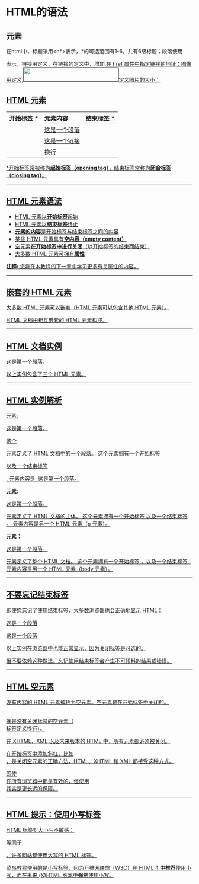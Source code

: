 # HTML的语法

## 元素

在html中，标题采用<h*>表示，\*的可选范围有1-6，共有6级标题；段落使用<p>表示，链接用<a>定义，在链接的定义中，增加<a href=''>,在 href 属性中指定链接的地址；图像用<img>定义,<img decoding="async" src="/images/logo.png" width="258" height="39" />定义图片的大小；

## HTML 元素

| 开始标签 *             | 元素内容     | 结束标签 * |
| :--------------------- | :----------- | :--------- |
| <p>                    | 这是一个段落 | </p>       |
| <a href="default.htm"> | 这是一个链接 | </a>       |
| <br>                   | 换行         |            |

\*开始标签常被称为**起始标签（opening tag）**，结束标签常称为**闭合标签（closing tag）**。

------

## HTML 元素语法

- HTML 元素以**开始标签**起始
- HTML 元素以**结束标签**终止
- **元素的内容**是开始标签与结束标签之间的内容
- 某些 HTML 元素具有**空内容（empty content）**
- 空元素**在开始标签中进行关闭**（以开始标签的结束而结束）
- 大多数 HTML 元素可拥有**属性**

**注释:** 您将在本教程的下一章中学习更多有关属性的内容。

------

## 嵌套的 HTML 元素

大多数 HTML 元素可以嵌套（HTML 元素可以包含其他 HTML 元素）。

HTML 文档由相互嵌套的 HTML 元素构成。

------

## HTML 文档实例

<!DOCTYPE html>
<html>

<body>
<p>这是第一个段落。</p>
</body>

</html>

以上实例包含了三个 HTML 元素。

------

## HTML 实例解析

<p> 元素:

<p>这是第一个段落。</p>

这个 <p> 元素定义了 HTML 文档中的一个段落。
这个元素拥有一个开始标签 <p> 以及一个结束标签 </p>.
元素内容是: 这是第一个段落。

**<body> 元素:**

<body>
<p>这是第一个段落。</p>
</body>

<body> 元素定义了 HTML 文档的主体。
这个元素拥有一个开始标签 <body> 以及一个结束标签 </body>。
元素内容是另一个 HTML 元素（p 元素）。

**<html> 元素：**

<html>

<body>
<p>这是第一个段落。</p>
</body>

</html>

<html> 元素定义了整个 HTML 文档。
这个元素拥有一个开始标签 <html> ，以及一个结束标签 </html>.
元素内容是另一个 HTML 元素（body 元素）。

------

## 不要忘记结束标签

即使您忘记了使用结束标签，大多数浏览器也会正确地显示 HTML：

<p>这是一个段落 <p>这是一个段落

以上实例在浏览器中也能正常显示，因为关闭标签是可选的。

但不要依赖这种做法。忘记使用结束标签会产生不可预料的结果或错误。

------

## HTML 空元素

没有内容的 HTML 元素被称为空元素。空元素是在开始标签中关闭的。

<br> 就是没有关闭标签的空元素（<br> 标签定义换行）。

在 XHTML、XML 以及未来版本的 HTML 中，所有元素都必须被关闭。

在开始标签中添加斜杠，比如 <br />，是关闭空元素的正确方法，HTML、XHTML 和 XML 都接受这种方式。

即使 <br> 在所有浏览器中都是有效的，但使用 <br /> 其实是更长远的保障。

------

## HTML 提示：使用小写标签

HTML 标签对大小写不敏感：<P> 等同于 <p>。许多网站都使用大写的 HTML 标签。

菜鸟教程使用的是小写标签，因为万维网联盟（W3C）在 HTML 4 中**推荐**使用小写，而在未来 (X)HTML 版本中**强制**使用小写。